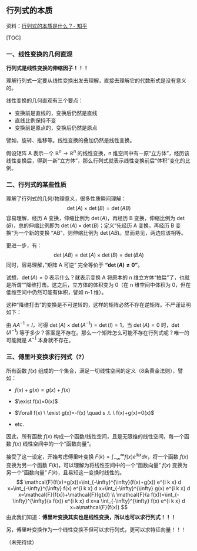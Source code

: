 行列式的本质
------------------

资料：[行列式的本质是什么？- 知乎](<https://www.zhihu.com/question/36966326/answer/70687817>) 

[TOC]

### 一、线性变换的几何直观

**行列式是线性变换的伸缩因子！！！**

理解行列式一定要从线性变换出发去理解，直接去理解它的代数形式是没有意义的。

线性变换的几何直观有三个要点：

- 变换前是直线的，变换后仍然是直线
- 直线比例保持不变
- 变换前是原点的，变换后仍然是原点

譬如，旋转、推移等。线性变换的叠加仍然是线性变换。

假设矩阵 A 表示一个 $\mathbb{R}^{n} \to \mathbb{R}^{n}$ 的线性变换，n 维空间中有一原“立方体”，经历该线性变换后，得到一新“立方体”，那么行列式就表示线性变换前后“体积”变化的比例。

### 二、行列式的某些性质

理解了行列式的几何/物理意义，很多性质瞬间理解：
$$
\operatorname{det}(A) \times \operatorname{det}(B)=\operatorname{det}(A B)
$$
容易理解，经历 A 变换，伸缩比例为 $\det(A)$，再经历 B 变换，伸缩比例为 $\det(B)$，总的伸缩比例即为 $\operatorname{det}(A) \times \operatorname{det}(B)$；定义“先经历 A 变换，再经历 B 变换”为一个新的变换 “AB”，则伸缩比例为 $\operatorname{det}(A B)$。显而易见，两边应该相等。

更进一步，有：
$$
\operatorname{det}(A B)=\operatorname{det}(A) \times \operatorname{det}(B)=\operatorname{det}(B A)
$$
同时，容易理解，”矩阵 A 可逆“ 完全等价于 **“$\det(A) \neq 0$”**。

试想，$\det(A)=0$ 表示什么？就表示变换 A 将原本的 n 维立方体“拍扁”了，也就是所谓“”降维打击。这之后，立方体的体积变为 0（在 n 维空间中体积为 0，但在低维空间中仍然可能有体积，譬如 n-1 维）。

这种“降维打击”的变换是不可逆转的，这样的矩阵必然不存在逆矩阵。不严谨证明如下：

由 $A A^{-1}=I$，可得 $\det(A) \times \det(A^{-1})=\det(I)=1$，当 $\det(A)=0$ 时，$\det(A^{-1})$ 等于多少？答案是不存在。那么一个矩阵怎么可能不存在行列式呢？唯一的可能就是 $A^{-1}$ 本身就不存在。

### 三、傅里叶变换求行列式（?）

所有函数 $f(x)$ 组成的一个集合，满足一切线性空间的定义（8条黄金法则），譬如：

- $f(x)+g(x)=g(x)+f(x)$ 
- $\exist f(x)=0(x)$ 
- $\forall f(x) \ \exist g(x)=-f(x) \quad s .t. \ f(x)+g(x)=0(x)$ 

- etc.

因此，所有函数 $f(x)$ 构成一个函数/线性空间，且是无限维的线性空间，每一个函数 $f(x)$ 线性空间中的一个“函数向量”。

接受了这一设定，开始考虑傅里叶变换 $F(k)=\int_{-\infty}^{\infty} f(x) e^{i k x} d x$，将一个函数 $f(x)$ 变换为另一个函数 $F(k)$，可以理解为将线性空间中的一个“函数向量” $f(x)$ 变换为另一个“函数向量” $F(k)$，且易知这一变换时线性的。
$$
\mathcal{F}(f(x)+g(x))=\int_{-\infty}^{\infty}(f(x)+g(x)) e^{i k x} d x=\int_{-\infty}^{\infty} f(x) e^{i k x} d x+\int_{-\infty}^{\infty} g(x) e^{i k x} d x=\mathcal{F}(f(x))+\mathcal{F}(g(x)) \\
\mathcal{F}(a f(x))=\int_{-\infty}^{\infty}(a f(x)) e^{i k x} d x=a \int_{-\infty}^{\infty} f(x) e^{i k x} d x=a\mathcal{F}(f(x))
$$
由此我们知道：**傅里叶变换其实也是线性变换，所以也可以求行列式！！！**

另，傅里叶变换作为一个线性变换不但可以求行列式，更可以求特征向量！！！

（未完待续）

